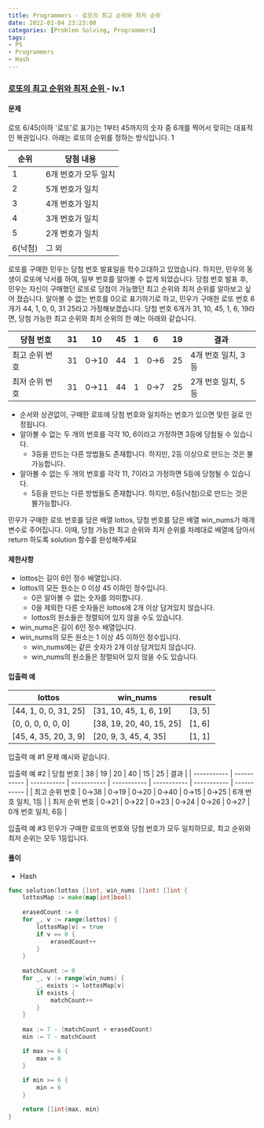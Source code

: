```yaml
---
title: Programmers - 로또의 최고 순위와 최저 순위
date: 2022-01-04 23:23:00
categories: [Problem Solving, Programmers]
tags:
- PS
- Programmers
- Hash
---
```


### [ 로또의 최고 순위와 최저 순위 ](https://programmers.co.kr/learn/courses/30/lessons/77484) - lv.1

#### 문제
로또 6/45(이하 '로또'로 표기)는 1부터 45까지의 숫자 중 6개를 찍어서 맞히는 대표적인 복권입니다. 아래는 로또의 순위를 정하는 방식입니다. 1

|순위 |	당첨 내용 |
| ----------- | ----------- |
| 1	| 6개 번호가 모두 일치 |
| 2	| 5개 번호가 일치 |
| 3	| 4개 번호가 일치 |
| 4	| 3개 번호가 일치 |
| 5	| 2개 번호가 일치 |
| 6(낙첨) | 그 외 |

로또를 구매한 민우는 당첨 번호 발표일을 학수고대하고 있었습니다. 하지만, 민우의 동생이 로또에 낙서를 하여, 일부 번호를 알아볼 수 없게 되었습니다. 당첨 번호 발표 후, 민우는 자신이 구매했던 로또로 당첨이 가능했던 최고 순위와 최저 순위를 알아보고 싶어 졌습니다.
알아볼 수 없는 번호를 0으로 표기하기로 하고, 민우가 구매한 로또 번호 6개가 44, 1, 0, 0, 31 25라고 가정해보겠습니다. 당첨 번호 6개가 31, 10, 45, 1, 6, 19라면, 당첨 가능한 최고 순위와 최저 순위의 한 예는 아래와 같습니다.

| 당첨 번호	| 31 |	10 | 	45 | 	1 | 	6 | 	19 | 	결과 |
| ----------- | ----------- | ----------- | ----------- | ----------- | ----------- | ----------- | ----------- |
| 최고 순위 번호	| 31	| 0→10	| 44	| 1	| 0→6  | 	25	| 4개 번호 일치, 3등 |
| 최저 순위 번호	| 31	| 0→11	| 44	| 1	| 0→7  | 	25	| 2개 번호 일치, 5등 |

- 순서와 상관없이, 구매한 로또에 당첨 번호와 일치하는 번호가 있으면 맞힌 걸로 인정됩니다.
- 알아볼 수 없는 두 개의 번호를 각각 10, 6이라고 가정하면 3등에 당첨될 수 있습니다.
    - 3등을 만드는 다른 방법들도 존재합니다. 하지만, 2등 이상으로 만드는 것은 불가능합니다.
- 알아볼 수 없는 두 개의 번호를 각각 11, 7이라고 가정하면 5등에 당첨될 수 있습니다.
    - 5등을 만드는 다른 방법들도 존재합니다. 하지만, 6등(낙첨)으로 만드는 것은 불가능합니다.

민우가 구매한 로또 번호를 담은 배열 lottos, 당첨 번호를 담은 배열 win_nums가 매개변수로 주어집니다. 이때, 당첨 가능한 최고 순위와 최저 순위를 차례대로 배열에 담아서 return 하도록 solution 함수를 완성해주세요

#### 제한사항
- lottos는 길이 6인 정수 배열입니다.
- lottos의 모든 원소는 0 이상 45 이하인 정수입니다.
    - 0은 알아볼 수 없는 숫자를 의미합니다.
    - 0을 제외한 다른 숫자들은 lottos에 2개 이상 담겨있지 않습니다.
    - lottos의 원소들은 정렬되어 있지 않을 수도 있습니다.
- win_nums은 길이 6인 정수 배열입니다.
- win_nums의 모든 원소는 1 이상 45 이하인 정수입니다.
    - win_nums에는 같은 숫자가 2개 이상 담겨있지 않습니다.
    - win_nums의 원소들은 정렬되어 있지 않을 수도 있습니다.

#### 입출력 예


| lottos | 	win_nums | 	result |
| ----------- | ----------- | ----------- |
| [44, 1, 0, 0, 31, 25] |  [31, 10, 45, 1, 6, 19] |	[3, 5] |
| [0, 0, 0, 0, 0, 0] |  [38, 19, 20, 40, 15, 25] |	[1, 6] |
| [45, 4, 35, 20, 3, 9] |  [20, 9, 3, 45, 4, 35] |	[1, 1] |

입출력 예 #1
문제 예시와 같습니다.

입출력 예 #2
| 당첨 번호 | 	38 |	19 | 	20 | 	40 | 	15 |	25 |	결과 |
| ----------- | ----------- | ----------- | ----------- | ----------- | ----------- | ----------- | ----------- |
| 최고 순위 번호 |	0→38 |	0→19 |	0→20 |	0→40 |	0→15 |	0→25 |	6개 번호 일치, 1등 |
| 최저 순위 번호 |	0→21 |	0→22 |	0→23 |	0→24 |	0→26 |	0→27 |	0개 번호 일치, 6등 |

입출력 예 #3
민우가 구매한 로또의 번호와 당첨 번호가 모두 일치하므로, 최고 순위와 최저 순위는 모두 1등입니다.

#### 풀이
  - Hash

```go
func solution(lottos []int, win_nums []int) []int {
    lottosMap := make(map[int]bool)
    
    erasedCount := 0
    for _, v := range(lottos) {
        lottosMap[v] = true
        if v == 0 {
            erasedCount++
        }
    }
    
    matchCount := 0
    for _, v := range(win_nums) {
        _, exists := lottosMap[v]
        if exists {
            matchCount++
        }
    }
    
    max := 7 - (matchCount + erasedCount)
    min := 7 - matchCount

    if max >= 6 {
        max = 6
    }
    
    if min >= 6 {
        min = 6
    }

    return []int{max, min}
}
```